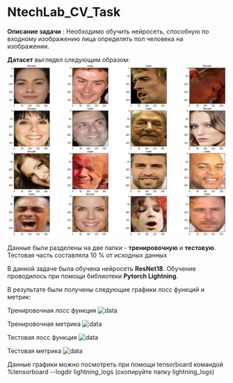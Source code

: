 # NtechLab_CV_Task

**Описание задачи** : Необходимо обучить нейросеть, способную по входному изображению лица определять пол человека на изображении.

**Датасет** выглядел следующим образом:
![data](Task2/imgs/look_at_batch.png)

Данные были разделены на две папки - **тренировочную** и **тестовую**. Тестовая часть составляла 10 % от исходных данных

В данной задаче была обучена нейросеть **ResNet18**. Обучение проводилось при помощи библиотеки **Pytorch Lightning**.

В результате были получены следующие графики лосс функций и метрик:

Тренировочная лосс функция
![data](Task2/imgs/train_loss_0.png)

Тренировочная метрика
![data](Task2/imgs/train_acc_0.png)

Тестовая лосс функция
![data](Task2/imgs/val_loss_0.png)

Тестовая метрика
![data](Task2/imgs/val_acc_0.png)

Данные графики можно посмотреть при помощи tensorboard командой %tensorboard --logdir lightning_logs (скопируйте папку lightning_logs)
